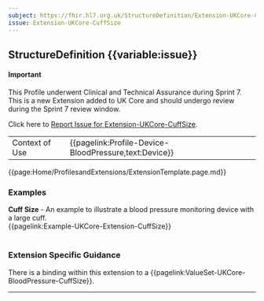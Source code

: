 ```yaml
---
subject: https://fhir.hl7.org.uk/StructureDefinition/Extension-UKCore-CuffSize
issue: Extension-UKCore-CuffSize
---
```

## StructureDefinition {{variable:issue}}

<div id="newAsset" markdown="span" class="alert alert-success" role="alert"><h4><i class="fa fa-star"></i> Important</h4>

This Profile underwent Clinical and Technical Assurance during Sprint 7. This is a new Extension added to UK Core and should undergo review during the Sprint 7 review window.

Click here to <a href="https://simplifier.net/HL7FHIRUKCoreR4/Extension-UKCore-CuffSize/~issues?level=File">Report Issue for Extension-UKCore-CuffSize</a>.
</div>

<table id="addToTranspose">
<tr><td>Context of Use</td>
<td>{{pagelink:Profile-Device-BloodPressure,text:Device}}</td>
</tr>
</table>

{{page:Home/ProfilesandExtensions/ExtensionTemplate.page.md}}

<div id="Examples" class="tabcontent">
  <h3>Examples</h3>
  <b>Cuff Size</b> - An example to illustrate a blood pressure monitoring device with a large cuff.<br>
{{pagelink:Example-UKCore-Extension-CuffSize}}
<br><br>
</div>

<h3 id="guidance-cuffsize">Extension Specific Guidance</h3>

There is a binding within this extension to a {{pagelink:ValueSet-UKCore-BloodPressure-CuffSize}}.

---
